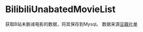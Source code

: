 # BilibiliUnabatedMovieList
获取B站未删减电影的数据，将其保存到Mysql。
数据来源[豆瓣片单](https://www.douban.com/doulist/135672683/?start=0&sort=seq&playable=0&sub_type=)
